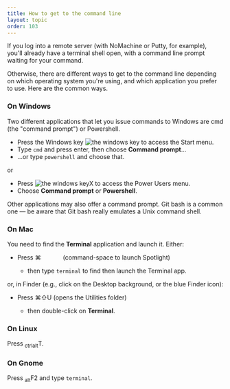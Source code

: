 ```yaml
---
title: How to get to the command line
layout: topic
order: 103
---
```


If you log into a remote server (with NoMachine or Putty, for example), you'll
already have a terminal shell open, with a command line prompt waiting for your
command.

Otherwise, there are different ways to get to the command line depending on
which operating system you're using, and which application you prefer to use.
Here are the common ways.

### On Windows

Two different applications that let you issue commands to Windows are cmd (the
"command prompt") or Powershell.

* Press the Windows key <img class="key" src="{{ site.baseurl }}/images/key-windows.svg" alt="the windows key"> to access the Start menu.
* Type `cmd` and press enter, then choose **Command prompt**...
* ...or type `powershell` and choose that.

or

* Press <img class="key" src="{{ site.baseurl }}/images/key-windows.svg" alt="the windows key"><span class="key">X</span> to access the Power Users menu.
* Choose **Command prompt** or **Powershell**.

Other applications may also offer a command prompt. Git bash is a common one —
be aware that Git bash really emulates a Unix command shell.

### On Mac

You need to find the **Terminal** application and launch it. Either:

* Press <span class="key">⌘</span><span class="key">&nbsp;&nbsp;&nbsp;&nbsp;&nbsp;&nbsp;&nbsp;&nbsp;&nbsp;&nbsp;&nbsp;&nbsp;</span> (command-space to launch Spotlight)

  * then type `terminal` to find then launch the Terminal app.

or, in Finder (e.g., click on the Desktop background, or the blue Finder icon):

* Press <span class="key">⌘</span><span class="key">⇧</span><span class="key">U</span> (opens the Utilities
folder)

  * then double-click on **Terminal**.

### On Linux

Press <span class="key"><sub>ctrl</sub></span><span class="key"><sub>alt</sub></span><span class="key">T</span>.

### On Gnome

Press <span class="key"><sub>alt</sub></span><span class="key">F2</span> and
type `terminal`.
